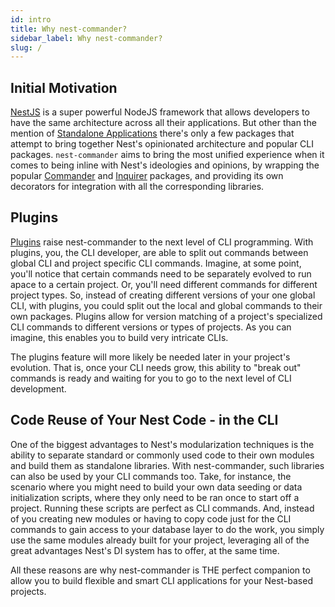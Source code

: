 ```yaml
---
id: intro
title: Why nest-commander?
sidebar_label: Why nest-commander?
slug: /
---
```


## Initial Motivation
[NestJS](https://docs.nestjs.com) is a super powerful NodeJS framework that allows developers to have the same architecture across all their applications. But other than the mention of [Standalone Applications](https://docs.nestjs.com/standalone-applications) there's only a few packages that attempt to bring together Nest's opinionated architecture and popular CLI packages. `nest-commander` aims to bring the most unified experience when it comes to being inline with Nest's ideologies and opinions, by wrapping the popular [Commander](https://github.com/tj/commander.js) and [Inquirer](https://github.com/SBoudrias/Inquirer.js) packages, and providing its own decorators for integration with all the corresponding libraries.

## Plugins

[Plugins](/docs/features/plugins/) raise nest-commander to the next level of CLI programming. With plugins, you, the CLI developer, are able to split out commands between global CLI and project specific CLI commands. Imagine, at some point, you'll notice that certain commands need to be separately evolved to run apace to a certain project. Or, you'll need different commands for different project types. So, instead of creating different versions of your one global CLI, with plugins, you could split out the local and global commands to their own packages. Plugins allow for version matching of a project's specialized CLI commands to different versions or types of projects. As you can imagine, this enables you to build very intricate CLIs. 

The plugins feature will more likely be needed later in your project's evolution. That is, once your CLI needs grow, this ability to "break out" commands is ready and waiting for you to go to the next level of CLI development.

## Code Reuse of Your Nest Code - in the CLI

One of the biggest advantages to Nest's modularization techniques is the ability to separate standard or commonly used code to their own modules and build them as standalone libraries. With nest-commander, such libraries can also be used by your CLI commands too. Take, for instance, the scenario where you might need to build your own data seeding or data initialization scripts, where they only need to be ran once to start off a project. Running these scripts are perfect as CLI commands. And, instead of you creating new modules or having to copy code just for the CLI commands to gain access to your database layer to do the work, you simply use the same modules already built for your project, leveraging all of the great advantages Nest's DI system has to offer, at the same time. 

All these reasons are why nest-commander is THE perfect companion to allow you to build flexible and smart CLI applications for your Nest-based projects. 